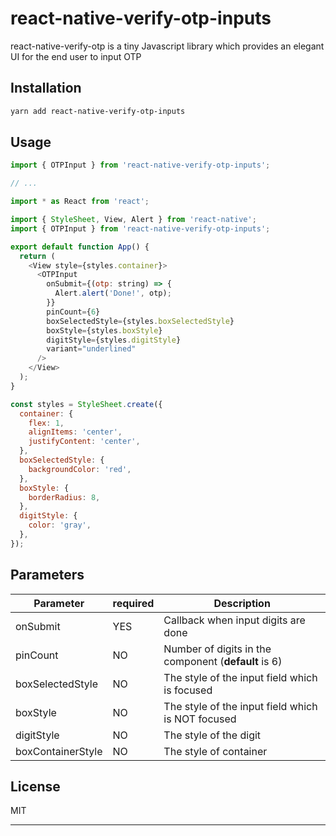 # react-native-verify-otp-inputs

react-native-verify-otp is a tiny Javascript library which provides an elegant UI for the end user to input OTP

## Installation

```sh
yarn add react-native-verify-otp-inputs
```

## Usage

```js
import { OTPInput } from 'react-native-verify-otp-inputs';

// ...

import * as React from 'react';

import { StyleSheet, View, Alert } from 'react-native';
import { OTPInput } from 'react-native-verify-otp-inputs';

export default function App() {
  return (
    <View style={styles.container}>
      <OTPInput
        onSubmit={(otp: string) => {
          Alert.alert('Done!', otp);
        }}
        pinCount={6}
        boxSelectedStyle={styles.boxSelectedStyle}
        boxStyle={styles.boxStyle}
        digitStyle={styles.digitStyle}
        variant="underlined"
      />
    </View>
  );
}

const styles = StyleSheet.create({
  container: {
    flex: 1,
    alignItems: 'center',
    justifyContent: 'center',
  },
  boxSelectedStyle: {
    backgroundColor: 'red',
  },
  boxStyle: {
    borderRadius: 8,
  },
  digitStyle: {
    color: 'gray',
  },
});

```

## Parameters
Parameter | required | Description |
--- | --- | --- |
onSubmit | YES | Callback when input digits are done | 
pinCount | NO | Number of digits in the component (**default** is 6) |
boxSelectedStyle | NO | The style of the input field which is focused |
boxStyle | NO | The style of the input field which is NOT focused |
digitStyle | NO | The style of the digit |
boxContainerStyle | NO | The style of container |


## License

MIT

---

